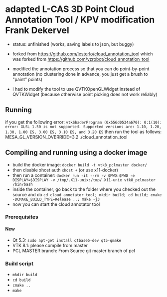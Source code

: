 # adapted L-CAS 3D Point Cloud Annotation Tool / KPV modification Frank Dekervel #

* status: unfinished (works, saving labels to json, but buggy)

* forked from https://github.com/lesterlo/cloud_annotation_tool which was
  forked from https://github.com/yzrobot/cloud_annotation_tool

* modified the annotation process so that you can do point-by-point
  annotation (no clustering done in advance, you just get a brush to "paint"
  points)

* i had to modify the tool to use QVTKOpenGLWidget instead of QVTKWidget
  (because otherwise point picking does not work reliably)

## Running ##

if you get the following error: `vtkShaderProgram (0x556d0534a670): 0:1(10): error: GLSL 1.50 is not supported. Supported versions are: 1.10, 1.20, 1.30, 1.00 ES, 3.00 ES, 3.10 ES, and 3.20 ES`
then run the tool as follows: MESA_GL_VERSION_OVERRIDE=3.2 ./cloud_annotation_tool

## Compiling and running using a docker image ##

* build the docker image:  `docker build -t vtk8_pclmaster docker/`
* then disable xhost auth `xhost +` (or use x11-docker)
* then run a container: `docker run -it --rm -v $PWD:$PWD -e DISPLAY=$DISPLAY -v /tmp/.X11-unix:/tmp/.X11-unix vtk8_pclmaster /bin/bash`
* inside the container, go back to the folder where you checked out the source and do `cd cloud_annotator_tool; mkdir build; cd build; cmake -DCMAKE_BUILD_TYPE=Release ..; make -j3`
* now you can start the cloud annotator tool

### Prerequisites ###

#### New

* Qt 5.3: `sudo apt-get install qtbase5-dev qt5-qmake`
* VTK 8.1: please compile from master
* PCL MASTER branch: From Source git master branch of pcl

### Build script ###

* `mkdir build`
* `cd build`
* `cmake ..`
* `make`